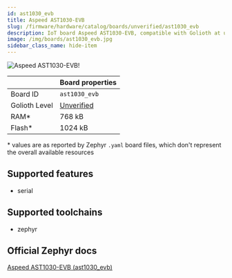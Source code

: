 ```yaml
---
id: ast1030_evb
title: Aspeed AST1030-EVB
slug: /firmware/hardware/catalog/boards/unverified/ast1030_evb
description: IoT board Aspeed AST1030-EVB, compatible with Golioth at unverified level.
image: /img/boards/ast1030_evb.jpg
sidebar_class_name: hide-item
---
```


[//]: # (This is an auto-generated file, do not edit! Changes to it will be lost upon re-generation)

![Aspeed AST1030-EVB!](/img/boards/ast1030_evb.jpg "Aspeed AST1030-EVB")

|                | Board properties     |
| -------------  | -------------------- |
| Board ID       | `ast1030_evb` |
| Golioth Level  | [Unverified](/firmware/hardware#unverified-boards) |
| RAM*           | 768 kB |
| Flash*         | 1024 kB |

\* values are as reported by Zephyr `.yaml` board files, which don't represent the overall available resources



## Supported features

* serial

## Supported toolchains

* zephyr

## Official Zephyr docs

[Aspeed AST1030-EVB (ast1030_evb)](https://docs.zephyrproject.org/latest/boards/aspeed/ast1030_evb/doc/index.html)
